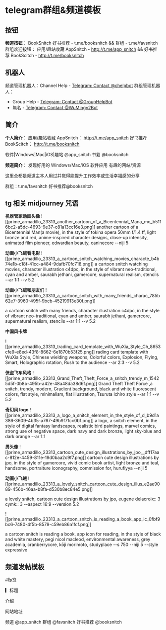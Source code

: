 # telegram群组&频道模板

## 按钮
**频道按钮**：
BookSnitch 好书推荐 - t.me/booksnitch && 群组 - t.me/favsnitch
群组欢迎按钮：
应用/趣站收藏 AppSnitch - http://t.me/app_snitch && 好书推荐 BookScitch - http://t.me/booksnitch
## 机器人
频道管理机器人：Channel Help -  [Telegram: Contact @chelpbot](https://t.me/chelpbot)
群组管理机器人：
- Group Help -  [Telegram: Contact @GroupHelpBot](https://t.me/GroupHelpBot)
- 無名 - [Telegram: Contact @WuMingv2Bot](https://t.me/WuMingv2Bot)

## 简介
**个人简介**：
应用/趣站收藏 AppSnitch： http://t.me/app_snitch
好书推荐 BookScitch： http://t.me/booksnitch

软件|Windows|Mac|iOS|趣站 @app_snitch
书籍 @booksnitch

**频道简介**：
发现好用的 Windows/Mac/iOS 软件应用
有趣的网站/资源

这里全都是频道主本人用过并觉得能提升工作效率或生活幸福感的分享

群组：t.me/favsnitch
好书推荐@booksnitch

## tg 相关 midjourney 咒语
**机器管家动画头像**
![[prime_armadillo_23313_another_cartoon_of_a_Bicentennial_Mana_mo_b5116bc2-a5dc-4693-9e37-c81a13cc16e3.png]]
another cartoon of a Bicentennial Man(a movie), in the style of tokina opera 50mm f/1.4 ff, light bronze and red, anime-inspired character designs, close-up intensity, animated film pioneer, edwardian beauty, caninecore --niji 5

**动画小飞贼看电影**
![[prime_armadillo_23313_a_cartoon_snitch_watching_movies_characte_b4b74e1b-c18f-41cc-a484-9dafb70fc718.png]]
a cartoon snitch watching movies, character illustration c4dpc, in the style of vibrant neo-traditional, cyan and amber, saurabh jethani, gamercore, supernatural realism, stencils --ar 1:1 --v 5.2

**动画小飞贼和朋友们**
![[prime_armadillo_23313_a_cartoon_snitch_with_many_friends_charac_785b62e7-3960-495f-9bcb-45219913e30f.png]]

a cartoon snitch with many friends, character illustration c4dpc, in the style of vibrant neo-traditional, cyan and amber, saurabh jethani, gamercore, supernatural realism, stencils --ar 1:1 --v 5.2

**中国风卡牌**

![[prime_armadillo_23313_trading_card_template_with_WuXia_Style_Ch_8653cfe9-e8ed-43f8-8662-6e1870b53f25.png]]
rading card template with WuXia Style, Chinese wielding weapons, Colorful colors, Explosion, Flying, Smart, Holographic rotation, Rush to the audience --ar 2:3 --v 5.2

**侠盗飞车风格**
![[prime_armadillo_23313_Grand_Theft_Theft_Force_a_snitch_trendy_m_15425d5f-0b8b-495b-a42e-48a48da38d6f.png]]
Grand Theft Theft Force ,a snitch, trendy, modern, Gradient background, black and white fluorescent colors, flat style, minimalism, flat illustration, Tsuruta Ichiro style --ar 1:1 --v 5.2

**奇幻风 logo**
![[prime_armadillo_23313_a_logo_a_snitch_element_in_the_style_of_d_b9d1a386-3609-4b35-a767-49b9f71cc0b1.png]]
a logo, a snitch element, in the style of digital fantasy landscapes, realistic bird paintings, marvel comics, strong use of negative space, dark navy and dark bronze, light sky-blue and dark orange --ar 1:1

**男头像**
![[prime_armadillo_23313_cartoon_cute_design_illustrations_by_jpo__dff17aac-812e-4459-811e-19d0baa2c9f7.png]]
cartoon cute design illustrations by jpo, in the style of gamercore, vivid comic book artist, light bronze and teal, handsome, portraiture iconography, commission for, hurufiyya --niji 5

**动画小飞贼**
![[prime_armadillo_23313_a_lovely_snitch_cartoon_cute_design_illus_e2ae9089-456b-46aa-b8fa-d530b8ec84e5.png]]

a lovely snitch, cartoon cute design illustrations by jpo, eugene delacroix:: 3 cymk:: 3 --aspect 16:9 --version 5.2




![[prime_armadillo_23313_a_cartoon_snitch_is_reading_a_book_app_ic_0fbf9bc6-7480-4f5b-8579-c59eb86a1fcf.png]]


a cartoon snitch is reading a book, app icon for reading, in the style of black and white mastery, pegi nicol macleod, environmental awareness, grey academia, cranberrycore, kōji morimoto, studyplace --s 750 --niji 5 --style expressive
## 频道发帖模板

#标签

▎标题


介绍


网站地址


频道 @app_snitch
群组 @favsnitch
好书推荐 @booksnitch



